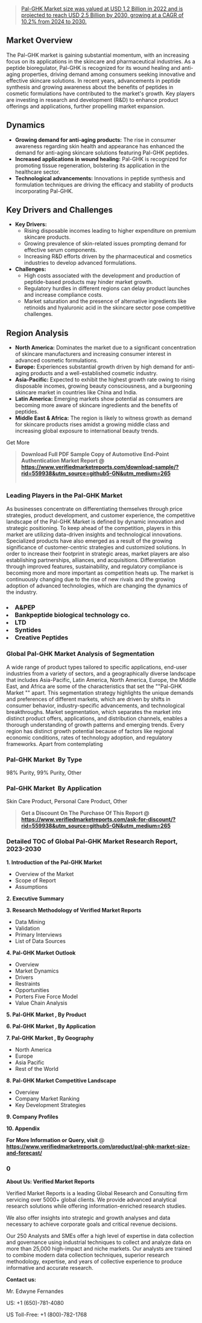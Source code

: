 <blockquote id="" class=""><a href="https://www.verifiedmarketreports.com/download-sample/?rid=559938&utm_source=github5-GN&utm_medium=265" target="_blank">Pal-GHK Market size was valued at USD 1.2 Billion in 2022 and is projected to reach USD 2.5 Billion by 2030, growing at a CAGR of 10.2% from 2024 to 2030.</a></blockquote><p><h2>Market Overview</h2><p>The Pal-GHK market is gaining substantial momentum, with an increasing focus on its applications in the skincare and pharmaceutical industries. As a peptide bioregulator, Pal-GHK is recognized for its wound healing and anti-aging properties, driving demand among consumers seeking innovative and effective skincare solutions. In recent years, advancements in peptide synthesis and growing awareness about the benefits of peptides in cosmetic formulations have contributed to the market's growth. Key players are investing in research and development (R&D) to enhance product offerings and applications, further propelling market expansion.</p><h2>Dynamics</h2><ul> <li><strong>Growing demand for anti-aging products:</strong> The rise in consumer awareness regarding skin health and appearance has enhanced the demand for anti-aging skincare solutions featuring Pal-GHK peptides.</li> <li><strong>Increased applications in wound healing:</strong> Pal-GHK is recognized for promoting tissue regeneration, bolstering its application in the healthcare sector.</li> <li><strong>Technological advancements:</strong> Innovations in peptide synthesis and formulation techniques are driving the efficacy and stability of products incorporating Pal-GHK.</li></ul><h2>Key Drivers and Challenges</h2><ul> <li><strong>Key Drivers:</strong> <ul> <li>Rising disposable incomes leading to higher expenditure on premium skincare products.</li> <li>Growing prevalence of skin-related issues prompting demand for effective serum components.</li> <li>Increasing R&D efforts driven by the pharmaceutical and cosmetics industries to develop advanced formulations.</li> </ul> </li> <li><strong>Challenges:</strong> <ul> <li>High costs associated with the development and production of peptide-based products may hinder market growth.</li> <li>Regulatory hurdles in different regions can delay product launches and increase compliance costs.</li> <li>Market saturation and the presence of alternative ingredients like retinoids and hyaluronic acid in the skincare sector pose competitive challenges.</li> </ul> </li></ul><h2>Region Analysis</h2><ul> <li><strong>North America:</strong> Dominates the market due to a significant concentration of skincare manufacturers and increasing consumer interest in advanced cosmetic formulations.</li> <li><strong>Europe:</strong> Experiences substantial growth driven by high demand for anti-aging products and a well-established cosmetic industry.</li> <li><strong>Asia-Pacific:</strong> Expected to exhibit the highest growth rate owing to rising disposable incomes, growing beauty consciousness, and a burgeoning skincare market in countries like China and India.</li> <li><strong>Latin America:</strong> Emerging markets show potential as consumers are becoming more aware of skincare ingredients and the benefits of peptides.</li> <li><strong>Middle East & Africa:</strong> The region is likely to witness growth as demand for skincare products rises amidst a growing middle class and increasing global exposure to international beauty trends.</li></ul><p>Get More</p></p><blockquote id="" class=""><strong>Download Full PDF Sample Copy of Automotive End-Point Authentication Market Report @ <a href="https://www.verifiedmarketreports.com/download-sample/?rid=559938&utm_source=github5-GN&utm_medium=265" target="_blank">https://www.verifiedmarketreports.com/download-sample/?rid=559938&utm_source=github5-GN&utm_medium=265</a></strong><br /><br /></blockquote><h3 id="" class="">Leading Players in the&nbsp;Pal-GHK Market </h3><p>As businesses concentrate on differentiating themselves through price strategies, product development, and customer experience, the competitive landscape of the Pal-GHK Market is defined by dynamic innovation and strategic positioning. To keep ahead of the competition, players in this market are utilizing data-driven insights and technological innovations. Specialized products have also emerged as a result of the growing significance of customer-centric strategies and customized solutions. In order to increase their footprint in strategic areas, market players are also establishing partnerships, alliances, and acquisitions. Differentiation through improved features, sustainability, and regulatory compliance is becoming more and more important as competition heats up. The market is continuously changing due to the rise of new rivals and the growing adoption of advanced technologies, which are changing the dynamics of the industry.</p><h3 class=""><li>A&PEP</li><li> Bankpeptide biological technology co.</li><li>LTD</li><li> Syntides</li><li> Creative Peptides</h3><h3 id="" class="">Global&nbsp;Pal-GHK Market Analysis of Segmentation</h3><p id="" class="">A wide range of product types tailored to specific applications, end-user industries from a variety of sectors, and a geographically diverse landscape that includes Asia-Pacific, Latin America, North America, Europe, the Middle East, and Africa are some of the characteristics that set the ""Pal-GHK Market "" apart. This segmentation strategy highlights the unique demands and preferences of different markets, which are driven by shifts in consumer behavior, industry-specific advancements, and technological breakthroughs. Market segmentation, which separates the market into distinct product offers, applications, and distribution channels, enables a thorough understanding of growth patterns and emerging trends. Every region has distinct growth potential because of factors like regional economic conditions, rates of technology adoption, and regulatory frameworks. Apart from contemplating</p><h3 id="" class="">Pal-GHK Market &nbsp;By Type</h3><p>98% Purity, 99% Purity, Other</p><h3 id="" class="">Pal-GHK Market &nbsp;By Application</h3><p class="">Skin Care Product, Personal Care Product, Other</p><blockquote id="" class=""><strong>Get a Discount On The Purchase Of This Report @ <a href="https://www.verifiedmarketreports.com/download-sample/?rid=559938&utm_source=github5-GN&utm_medium=265" target="_blank">https://www.verifiedmarketreports.com/ask-for-discount/?rid=559938&utm_source=github5-GN&utm_medium=265</a></strong></blockquote><h3 id="" class="">Detailed TOC of Global Pal-GHK Market Research Report, 2023-2030</h3><p id="" class=""><strong>1. Introduction of the Pal-GHK Market </strong></p><ul><li>Overview of the Market</li><li>Scope of Report</li><li>Assumptions</li></ul><p id="" class=""><strong>2. Executive Summary</strong></p><p id="" class=""><strong>3. Research Methodology of Verified Market Reports</strong></p><ul><li>Data Mining</li><li>Validation</li><li>Primary Interviews</li><li>List of Data Sources</li></ul><p id="" class=""><strong>4. Pal-GHK Market Outlook</strong></p><ul><li>Overview</li><li>Market Dynamics</li><li>Drivers</li><li>Restraints</li><li>Opportunities</li><li>Porters Five Force Model</li><li>Value Chain Analysis</li></ul><p id="" class=""><strong>5. Pal-GHK Market , By Product</strong></p><p id="" class=""><strong>6. Pal-GHK Market , By Application</strong></p><p id="" class=""><strong>7. Pal-GHK Market , By Geography</strong></p><ul><li>North America</li><li>Europe</li><li>Asia Pacific</li><li>Rest of the World</li></ul><p id="" class=""><strong>8. Pal-GHK Market Competitive Landscape</strong></p><ul><li>Overview</li><li>Company Market Ranking</li><li>Key Development Strategies</li></ul><p id="" class=""><strong>9. Company Profiles</strong></p><p id="" class=""><strong>10. Appendix</strong></p><p><strong>For More Information or Query, visit</strong>&nbsp;@ <strong><a href="https://www.verifiedmarketreports.com/product/pal-ghk-market-size-and-forecast/" target="_blank">https://www.verifiedmarketreports.com/product/pal-ghk-market-size-and-forecast/</a></strong></p><h3 id="" class="">0</h3><p id="" class=""><strong>About Us: Verified Market Reports</strong></p><p id="" class="">Verified Market Reports is a leading Global Research and Consulting firm servicing over 5000+ global clients. We provide advanced analytical research solutions while offering information-enriched research studies.</p><p id="" class="">We also offer insights into strategic and growth analyses and data necessary to achieve corporate goals and critical revenue decisions.</p><p id="" class="">Our 250 Analysts and SMEs offer a high level of expertise in data collection and governance using industrial techniques to collect and analyze data on more than 25,000 high-impact and niche markets. Our analysts are trained to combine modern data collection techniques, superior research methodology, expertise, and years of collective experience to produce informative and accurate research.</p><p id="" class=""><strong>Contact us:</strong></p><p id="" class="">Mr. Edwyne Fernandes</p><p id="" class="">US: +1 (650)-781-4080</p><p id="" class="">US Toll-Free: +1 (800)-782-1768</p>
